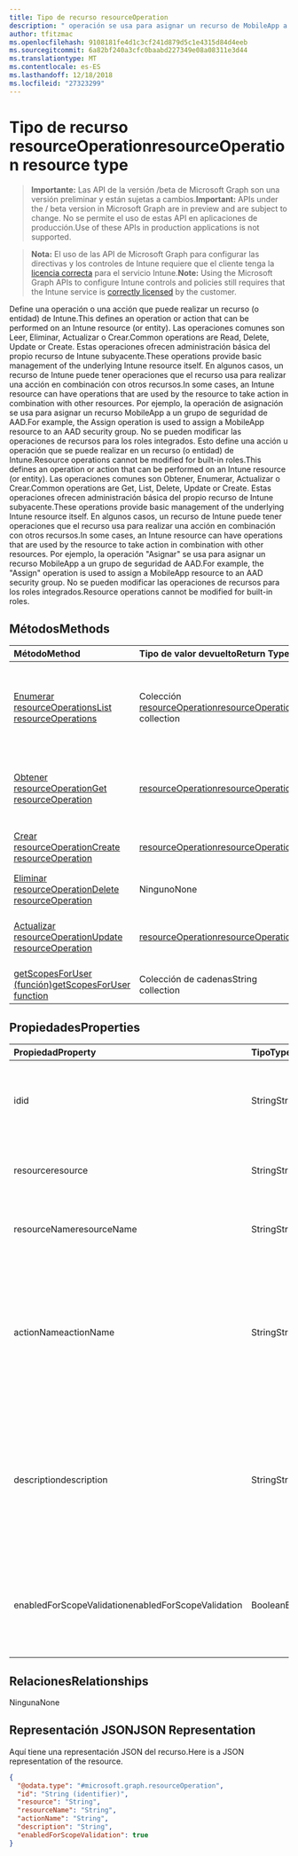 ```yaml
---
title: Tipo de recurso resourceOperation
description: " operación se usa para asignar un recurso de MobileApp a un grupo de seguridad AAD.  No se pueden modificar las operaciones de recursos para los roles integrados."
author: tfitzmac
ms.openlocfilehash: 9108181fe4d1c3cf241d879d5c1e4315d84d4eeb
ms.sourcegitcommit: 6a82bf240a3cfc0baabd227349e08a08311e3d44
ms.translationtype: MT
ms.contentlocale: es-ES
ms.lasthandoff: 12/18/2018
ms.locfileid: "27323299"
---
```

# <a name="resourceoperation-resource-type"></a><span data-ttu-id="72e78-104">Tipo de recurso resourceOperation</span><span class="sxs-lookup"><span data-stu-id="72e78-104">resourceOperation resource type</span></span>

> <span data-ttu-id="72e78-105">**Importante:** Las API de la versión /beta de Microsoft Graph son una versión preliminar y están sujetas a cambios.</span><span class="sxs-lookup"><span data-stu-id="72e78-105">**Important:** APIs under the / beta version in Microsoft Graph are in preview and are subject to change.</span></span> <span data-ttu-id="72e78-106">No se permite el uso de estas API en aplicaciones de producción.</span><span class="sxs-lookup"><span data-stu-id="72e78-106">Use of these APIs in production applications is not supported.</span></span>

> <span data-ttu-id="72e78-107">**Nota:** El uso de las API de Microsoft Graph para configurar las directivas y los controles de Intune requiere que el cliente tenga la [licencia correcta](https://go.microsoft.com/fwlink/?linkid=839381) para el servicio Intune.</span><span class="sxs-lookup"><span data-stu-id="72e78-107">**Note:** Using the Microsoft Graph APIs to configure Intune controls and policies still requires that the Intune service is [correctly licensed](https://go.microsoft.com/fwlink/?linkid=839381) by the customer.</span></span>

<span data-ttu-id="72e78-108">Define una operación o una acción que puede realizar un recurso (o entidad) de Intune.</span><span class="sxs-lookup"><span data-stu-id="72e78-108">This defines an operation or action that can be performed on an Intune resource (or entity).</span></span>  <span data-ttu-id="72e78-109">Las operaciones comunes son Leer, Eliminar, Actualizar o Crear.</span><span class="sxs-lookup"><span data-stu-id="72e78-109">Common operations are Read, Delete, Update or Create.</span></span>  <span data-ttu-id="72e78-110">Estas operaciones ofrecen administración básica del propio recurso de Intune subyacente.</span><span class="sxs-lookup"><span data-stu-id="72e78-110">These operations provide basic management of the underlying Intune resource itself.</span></span>  <span data-ttu-id="72e78-111">En algunos casos, un recurso de Intune puede tener operaciones que el recurso usa para realizar una acción en combinación con otros recursos.</span><span class="sxs-lookup"><span data-stu-id="72e78-111">In some cases, an Intune resource can have operations that are used by the resource to take action in combination with other resources.</span></span>  <span data-ttu-id="72e78-112">Por ejemplo, la operación de asignación se usa para asignar un recurso MobileApp a un grupo de seguridad de AAD.</span><span class="sxs-lookup"><span data-stu-id="72e78-112">For example, the Assign operation is used to assign a MobileApp resource to an AAD security group.</span></span>  <span data-ttu-id="72e78-113">No se pueden modificar las operaciones de recursos para los roles integrados. Esto define una acción u operación que se puede realizar en un recurso (o entidad) de Intune.</span><span class="sxs-lookup"><span data-stu-id="72e78-113">Resource operations cannot be modified for built-in roles.This defines an operation or action that can be performed on an Intune resource (or entity).</span></span>  <span data-ttu-id="72e78-114">Las operaciones comunes son Obtener, Enumerar, Actualizar o Crear.</span><span class="sxs-lookup"><span data-stu-id="72e78-114">Common operations are Get, List, Delete, Update or Create.</span></span>  <span data-ttu-id="72e78-115">Estas operaciones ofrecen administración básica del propio recurso de Intune subyacente.</span><span class="sxs-lookup"><span data-stu-id="72e78-115">These operations provide basic management of the underlying Intune resource itself.</span></span>  <span data-ttu-id="72e78-116">En algunos casos, un recurso de Intune puede tener operaciones que el recurso usa para realizar una acción en combinación con otros recursos.</span><span class="sxs-lookup"><span data-stu-id="72e78-116">In some cases, an Intune resource can have operations that are used by the resource to take action in combination with other resources.</span></span>  <span data-ttu-id="72e78-117">Por ejemplo, la operación "Asignar" se usa para asignar un recurso MobileApp a un grupo de seguridad de AAD.</span><span class="sxs-lookup"><span data-stu-id="72e78-117">For example, the "Assign" operation is used to assign a MobileApp resource to an AAD security group.</span></span>  <span data-ttu-id="72e78-118">No se pueden modificar las operaciones de recursos para los roles integrados.</span><span class="sxs-lookup"><span data-stu-id="72e78-118">Resource operations cannot be modified for built-in roles.</span></span>
## <a name="methods"></a><span data-ttu-id="72e78-119">Métodos</span><span class="sxs-lookup"><span data-stu-id="72e78-119">Methods</span></span>
|<span data-ttu-id="72e78-120">Método</span><span class="sxs-lookup"><span data-stu-id="72e78-120">Method</span></span>|<span data-ttu-id="72e78-121">Tipo de valor devuelto</span><span class="sxs-lookup"><span data-stu-id="72e78-121">Return Type</span></span>|<span data-ttu-id="72e78-122">Descripción</span><span class="sxs-lookup"><span data-stu-id="72e78-122">Description</span></span>|
|:---|:---|:---|
|[<span data-ttu-id="72e78-123">Enumerar resourceOperations</span><span class="sxs-lookup"><span data-stu-id="72e78-123">List resourceOperations</span></span>](../api/intune-rbac-resourceoperation-list.md)|<span data-ttu-id="72e78-124">Colección [resourceOperation](../resources/intune-rbac-resourceoperation.md)</span><span class="sxs-lookup"><span data-stu-id="72e78-124">[resourceOperation](../resources/intune-rbac-resourceoperation.md) collection</span></span>|<span data-ttu-id="72e78-125">Enumere las propiedades y las relaciones de los objetos [resourceOperation](../resources/intune-rbac-resourceoperation.md).</span><span class="sxs-lookup"><span data-stu-id="72e78-125">List properties and relationships of the [resourceOperation](../resources/intune-rbac-resourceoperation.md) objects.</span></span>|
|[<span data-ttu-id="72e78-126">Obtener resourceOperation</span><span class="sxs-lookup"><span data-stu-id="72e78-126">Get resourceOperation</span></span>](../api/intune-rbac-resourceoperation-get.md)|[<span data-ttu-id="72e78-127">resourceOperation</span><span class="sxs-lookup"><span data-stu-id="72e78-127">resourceOperation</span></span>](../resources/intune-rbac-resourceoperation.md)|<span data-ttu-id="72e78-128">Lea las propiedades y las relaciones del objeto [resourceOperation](../resources/intune-rbac-resourceoperation.md).</span><span class="sxs-lookup"><span data-stu-id="72e78-128">Read properties and relationships of the [resourceOperation](../resources/intune-rbac-resourceoperation.md) object.</span></span>|
|[<span data-ttu-id="72e78-129">Crear resourceOperation</span><span class="sxs-lookup"><span data-stu-id="72e78-129">Create resourceOperation</span></span>](../api/intune-rbac-resourceoperation-create.md)|[<span data-ttu-id="72e78-130">resourceOperation</span><span class="sxs-lookup"><span data-stu-id="72e78-130">resourceOperation</span></span>](../resources/intune-rbac-resourceoperation.md)|<span data-ttu-id="72e78-131">Cree un objeto [resourceOperation](../resources/intune-rbac-resourceoperation.md).</span><span class="sxs-lookup"><span data-stu-id="72e78-131">Create a new [resourceOperation](../resources/intune-rbac-resourceoperation.md) object.</span></span>|
|[<span data-ttu-id="72e78-132">Eliminar resourceOperation</span><span class="sxs-lookup"><span data-stu-id="72e78-132">Delete resourceOperation</span></span>](../api/intune-rbac-resourceoperation-delete.md)|<span data-ttu-id="72e78-133">Ninguno</span><span class="sxs-lookup"><span data-stu-id="72e78-133">None</span></span>|<span data-ttu-id="72e78-134">Elimina un [resourceOperation](../resources/intune-rbac-resourceoperation.md).</span><span class="sxs-lookup"><span data-stu-id="72e78-134">Deletes a [resourceOperation](../resources/intune-rbac-resourceoperation.md).</span></span>|
|[<span data-ttu-id="72e78-135">Actualizar resourceOperation</span><span class="sxs-lookup"><span data-stu-id="72e78-135">Update resourceOperation</span></span>](../api/intune-rbac-resourceoperation-update.md)|[<span data-ttu-id="72e78-136">resourceOperation</span><span class="sxs-lookup"><span data-stu-id="72e78-136">resourceOperation</span></span>](../resources/intune-rbac-resourceoperation.md)|<span data-ttu-id="72e78-137">Actualice las propiedades de un objeto [resourceOperation](../resources/intune-rbac-resourceoperation.md).</span><span class="sxs-lookup"><span data-stu-id="72e78-137">Update the properties of a [resourceOperation](../resources/intune-rbac-resourceoperation.md) object.</span></span>|
|[<span data-ttu-id="72e78-138">getScopesForUser (función)</span><span class="sxs-lookup"><span data-stu-id="72e78-138">getScopesForUser function</span></span>](../api/intune-rbac-resourceoperation-getscopesforuser.md)|<span data-ttu-id="72e78-139">Colección de cadenas</span><span class="sxs-lookup"><span data-stu-id="72e78-139">String collection</span></span>|<span data-ttu-id="72e78-140">Todavía no documentado</span><span class="sxs-lookup"><span data-stu-id="72e78-140">Not yet documented</span></span>|

## <a name="properties"></a><span data-ttu-id="72e78-141">Propiedades</span><span class="sxs-lookup"><span data-stu-id="72e78-141">Properties</span></span>
|<span data-ttu-id="72e78-142">Propiedad</span><span class="sxs-lookup"><span data-stu-id="72e78-142">Property</span></span>|<span data-ttu-id="72e78-143">Tipo</span><span class="sxs-lookup"><span data-stu-id="72e78-143">Type</span></span>|<span data-ttu-id="72e78-144">Descripción</span><span class="sxs-lookup"><span data-stu-id="72e78-144">Description</span></span>|
|:---|:---|:---|
|<span data-ttu-id="72e78-145">id</span><span class="sxs-lookup"><span data-stu-id="72e78-145">id</span></span>|<span data-ttu-id="72e78-146">String</span><span class="sxs-lookup"><span data-stu-id="72e78-146">String</span></span>|<span data-ttu-id="72e78-147">Clave de la operación de recursos.</span><span class="sxs-lookup"><span data-stu-id="72e78-147">Key of the Resource Operation.</span></span> <span data-ttu-id="72e78-148">Solo lectura, generada automáticamente.</span><span class="sxs-lookup"><span data-stu-id="72e78-148">Read-only, automatically generated.</span></span>|
|<span data-ttu-id="72e78-149">resource</span><span class="sxs-lookup"><span data-stu-id="72e78-149">resource</span></span>|<span data-ttu-id="72e78-150">String</span><span class="sxs-lookup"><span data-stu-id="72e78-150">String</span></span>|<span data-ttu-id="72e78-151">Categoría de recurso al que pertenece esta operación.</span><span class="sxs-lookup"><span data-stu-id="72e78-151">Resource category to which this Operation belongs.</span></span>|
|<span data-ttu-id="72e78-152">resourceName</span><span class="sxs-lookup"><span data-stu-id="72e78-152">resourceName</span></span>|<span data-ttu-id="72e78-153">String</span><span class="sxs-lookup"><span data-stu-id="72e78-153">String</span></span>|<span data-ttu-id="72e78-154">Nombre del recurso en el que se realiza esta operación.</span><span class="sxs-lookup"><span data-stu-id="72e78-154">Name of the Resource this operation is performed on.</span></span>|
|<span data-ttu-id="72e78-155">actionName</span><span class="sxs-lookup"><span data-stu-id="72e78-155">actionName</span></span>|<span data-ttu-id="72e78-156">String</span><span class="sxs-lookup"><span data-stu-id="72e78-156">String</span></span>|<span data-ttu-id="72e78-157">Tipo de acción que va a realizar esta operación.</span><span class="sxs-lookup"><span data-stu-id="72e78-157">Type of action this operation is going to perform.</span></span> <span data-ttu-id="72e78-158">El actionName debe ser conciso y limitado al menor número de palabras posible.</span><span class="sxs-lookup"><span data-stu-id="72e78-158">The actionName should be concise and limited to as few words as possible.</span></span>|
|<span data-ttu-id="72e78-159">description</span><span class="sxs-lookup"><span data-stu-id="72e78-159">description</span></span>|<span data-ttu-id="72e78-160">String</span><span class="sxs-lookup"><span data-stu-id="72e78-160">String</span></span>|<span data-ttu-id="72e78-161">Descripción de la operación de recursos.</span><span class="sxs-lookup"><span data-stu-id="72e78-161">Description of the resource operation.</span></span> <span data-ttu-id="72e78-162">La descripción se usa en el texto al pasar el mouse para la operación si se muestra en Azure Portal.</span><span class="sxs-lookup"><span data-stu-id="72e78-162">The description is used in mouse-over text for the operation when shown in the Azure Portal.</span></span>|
|<span data-ttu-id="72e78-163">enabledForScopeValidation</span><span class="sxs-lookup"><span data-stu-id="72e78-163">enabledForScopeValidation</span></span>|<span data-ttu-id="72e78-164">Boolean</span><span class="sxs-lookup"><span data-stu-id="72e78-164">Boolean</span></span>|<span data-ttu-id="72e78-165">Determina si el permiso se valida para ámbitos definidos por la asignación de roles.</span><span class="sxs-lookup"><span data-stu-id="72e78-165">Determines whether the Permission is validated for Scopes defined per Role Assignment.</span></span>|

## <a name="relationships"></a><span data-ttu-id="72e78-166">Relaciones</span><span class="sxs-lookup"><span data-stu-id="72e78-166">Relationships</span></span>
<span data-ttu-id="72e78-167">Ninguna</span><span class="sxs-lookup"><span data-stu-id="72e78-167">None</span></span>
## <a name="json-representation"></a><span data-ttu-id="72e78-168">Representación JSON</span><span class="sxs-lookup"><span data-stu-id="72e78-168">JSON Representation</span></span>
<span data-ttu-id="72e78-169">Aquí tiene una representación JSON del recurso.</span><span class="sxs-lookup"><span data-stu-id="72e78-169">Here is a JSON representation of the resource.</span></span>
<!-- {
  "blockType": "resource",
  "keyProperty": "id",
  "@odata.type": "microsoft.graph.resourceOperation"
}
-->
``` json
{
  "@odata.type": "#microsoft.graph.resourceOperation",
  "id": "String (identifier)",
  "resource": "String",
  "resourceName": "String",
  "actionName": "String",
  "description": "String",
  "enabledForScopeValidation": true
}
```





